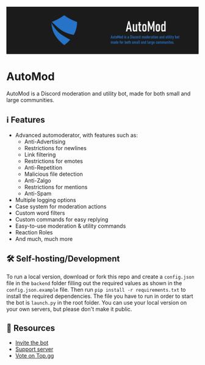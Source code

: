 ![AutoMod Banner](assets/banner.png)
# AutoMod
AutoMod is a Discord moderation and utility bot, made for both small and large communities.

## ℹ️ Features
- Advanced automoderator, with features such as:
  - Anti-Advertising
  - Restrictions for newlines
  - Link filtering
  - Restrictions for emotes
  - Anti-Repetition
  - Malicious file detection
  - Anti-Zalgo
  - Restrictions for mentions
  - Anti-Spam
- Multiple logging options
- Case system for moderation actions
- Custom word filters
- Custom commands for easy replying
- Easy-to-use moderation & utility commands
- Reaction Roles
- And much, much more

## 🛠 Self-hosting/Development
To run a local version, download or fork this repo and create a ``config.json`` file in the ``backend`` folder filling out the required values as shown in the ``config.json.example`` file. Then run ``pip install -r requirements.txt`` to install the required dependencies. The file you have to run in order to start the bot is ``launch.py`` in the root folder. You can use your local version on your own servers, but please don't make it public.

## 🔎 Resources
- [Invite the bot](https://automod.xyz/invite)
- [Support server](https://discord.gg/S9BEBux)
- [Vote on Top.gg](https://top.gg/bot/697487580522086431/vote)